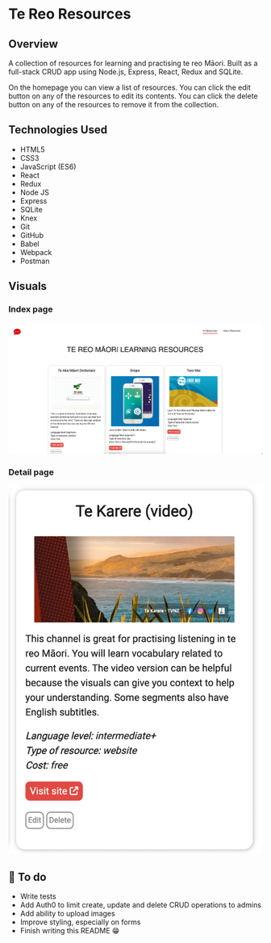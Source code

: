 # Te Reo Resources

## Overview

A collection of resources for learning and practising te reo Māori. Built as a full-stack CRUD app using Node.js, Express, React, Redux and SQLite.

On the homepage you can view a list of resources. You can click the edit button on any of the resources to edit its contents. You can click the delete button on any of the resources to remove it from the collection.

## Technologies Used

- HTML5
- CSS3
- JavaScript (ES6)
- React
- Redux
- Node JS
- Express
- SQLite
- Knex
- Git
- GitHub
- Babel
- Webpack
- Postman

## Visuals

### Index page

![Screenshot of app homepage](https://github.com/hannah-robinson/te-reo-resources-node-react/blob/wd03-fullstack/server/public/images/screenshot-homepage.png)

### Detail page

![Screenshot from app detail page](https://github.com/hannah-robinson/te-reo-resources-node-react/blob/wd03-fullstack/server/public/images/screenshot-detail.png)

## 🌱 To do

- Write tests
- Add Auth0 to limit create, update and delete CRUD operations to admins
- Add ability to upload images
- Improve styling, especially on forms
- Finish writing this README 😁
